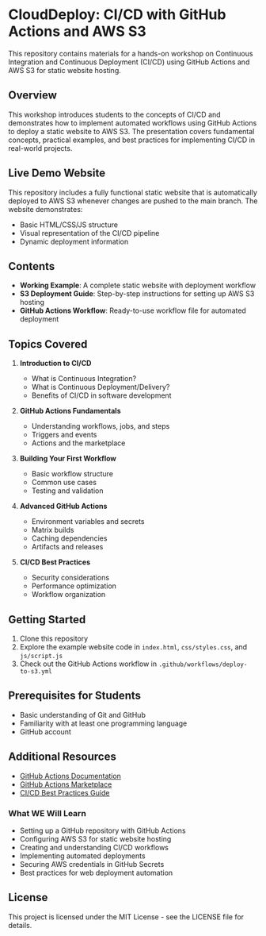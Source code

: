 # CloudDeploy: CI/CD with GitHub Actions and AWS S3

This repository contains materials for a hands-on workshop on Continuous Integration and Continuous Deployment (CI/CD) using GitHub Actions and AWS S3 for static website hosting.

## Overview

This workshop introduces students to the concepts of CI/CD and demonstrates how to implement automated workflows using GitHub Actions to deploy a static website to AWS S3. The presentation covers fundamental concepts, practical examples, and best practices for implementing CI/CD in real-world projects.

## Live Demo Website

This repository includes a fully functional static website that is automatically deployed to AWS S3 whenever changes are pushed to the main branch. The website demonstrates:

- Basic HTML/CSS/JS structure
- Visual representation of the CI/CD pipeline
- Dynamic deployment information

## Contents
- **Working Example**: A complete static website with deployment workflow
- **S3 Deployment Guide**: Step-by-step instructions for setting up AWS S3 hosting
- **GitHub Actions Workflow**: Ready-to-use workflow file for automated deployment

## Topics Covered

1. **Introduction to CI/CD**
   - What is Continuous Integration?
   - What is Continuous Deployment/Delivery?
   - Benefits of CI/CD in software development

2. **GitHub Actions Fundamentals**
   - Understanding workflows, jobs, and steps
   - Triggers and events
   - Actions and the marketplace

3. **Building Your First Workflow**
   - Basic workflow structure
   - Common use cases
   - Testing and validation

4. **Advanced GitHub Actions**
   - Environment variables and secrets
   - Matrix builds
   - Caching dependencies
   - Artifacts and releases

5. **CI/CD Best Practices**
   - Security considerations
   - Performance optimization
   - Workflow organization

## Getting Started

1. Clone this repository
2. Explore the example website code in `index.html`, `css/styles.css`, and `js/script.js`
3. Check out the GitHub Actions workflow in `.github/workflows/deploy-to-s3.yml`

## Prerequisites for Students

- Basic understanding of Git and GitHub
- Familiarity with at least one programming language
- GitHub account

## Additional Resources

- [GitHub Actions Documentation](https://docs.github.com/en/actions)
- [GitHub Actions Marketplace](https://github.com/marketplace?type=actions)
- [CI/CD Best Practices Guide](https://www.atlassian.com/continuous-delivery/principles/continuous-integration-vs-delivery-vs-deployment)


### What WE Will Learn
- Setting up a GitHub repository with GitHub Actions
- Configuring AWS S3 for static website hosting
- Creating and understanding CI/CD workflows
- Implementing automated deployments
- Securing AWS credentials in GitHub Secrets
- Best practices for web deployment automation

## License

This project is licensed under the MIT License - see the LICENSE file for details.
